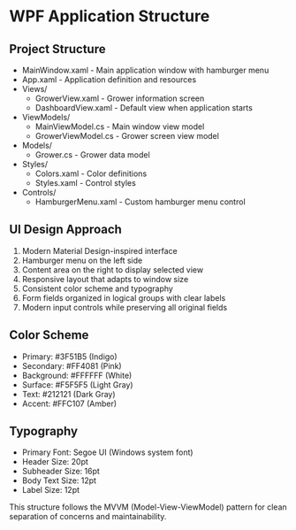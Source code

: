 # WPF Application Structure

## Project Structure
- MainWindow.xaml - Main application window with hamburger menu
- App.xaml - Application definition and resources
- Views/
  - GrowerView.xaml - Grower information screen
  - DashboardView.xaml - Default view when application starts
- ViewModels/
  - MainViewModel.cs - Main window view model
  - GrowerViewModel.cs - Grower screen view model
- Models/
  - Grower.cs - Grower data model
- Styles/
  - Colors.xaml - Color definitions
  - Styles.xaml - Control styles
- Controls/
  - HamburgerMenu.xaml - Custom hamburger menu control

## UI Design Approach
1. Modern Material Design-inspired interface
2. Hamburger menu on the left side
3. Content area on the right to display selected view
4. Responsive layout that adapts to window size
5. Consistent color scheme and typography
6. Form fields organized in logical groups with clear labels
7. Modern input controls while preserving all original fields

## Color Scheme
- Primary: #3F51B5 (Indigo)
- Secondary: #FF4081 (Pink)
- Background: #FFFFFF (White)
- Surface: #F5F5F5 (Light Gray)
- Text: #212121 (Dark Gray)
- Accent: #FFC107 (Amber)

## Typography
- Primary Font: Segoe UI (Windows system font)
- Header Size: 20pt
- Subheader Size: 16pt
- Body Text Size: 12pt
- Label Size: 12pt

This structure follows the MVVM (Model-View-ViewModel) pattern for clean separation of concerns and maintainability.
